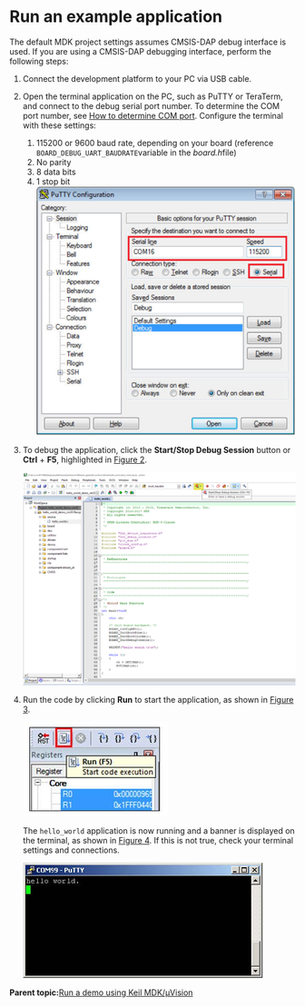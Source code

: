 # Run an example application 

The default MDK project settings assumes CMSIS-DAP debug interface is used. If you are using a CMSIS-DAP debugging interface, perform the following steps:

1.  Connect the development platform to your PC via USB cable.
2.  Open the terminal application on the PC, such as PuTTY or TeraTerm, and connect to the debug serial port number. To determine the COM port number, see [How to determine COM port](how_to_determine_com_port.md). Configure the terminal with these settings:

    1.  115200 or 9600 baud rate, depending on your board \(reference `BOARD_DEBUG_UART_BAUDRATE`variable in the *board.h*file\)
    2.  No parity
    3.  8 data bits
    4.  1 stop bit
    ![](../images/keil_terminal_putty_configuration.png "Terminal (PuTTY) configurations")

3.  To debug the application, click the **Start/Stop Debug Session** button or **Ctrl** + **F5**, highlighted in [Figure 2](#FIG_STOPATMAIN).

    ![](../images/keil_stop_at_main.png "Stop at main() when run debugging")

4.  Run the code by clicking **Run** to start the application, as shown in [Figure 3](#FIG_RUNBUTTON).

    ![](../images/keil_run_button.png "Run button")

    The `hello_world` application is now running and a banner is displayed on the terminal, as shown in [Figure 4](#FIG_TEXTDISPLAY). If this is not true, check your terminal settings and connections.

    ![](../images/keil_text_display.png "Text display of the hello_world demo")


**Parent topic:**[Run a demo using Keil MDK/μVision](../topics/run_a_demo_using_keil_mdk_vision.md)


